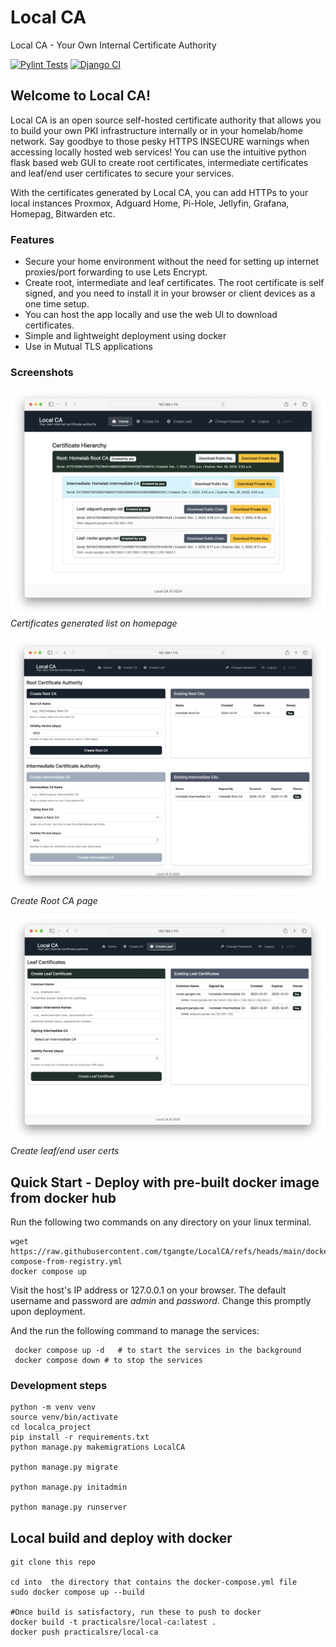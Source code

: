 # Local CA 
Local CA - Your Own Internal Certificate Authority 

[![Pylint Tests](https://github.com/tgangte/LocalCA/actions/workflows/pylint.yml/badge.svg)](https://github.com/tgangte/LocalCA/actions/workflows/pylint.yml)
[![Django CI](https://github.com/tgangte/LocalCA/actions/workflows/django.yml/badge.svg?branch=main)](https://github.com/tgangte/LocalCA/actions/workflows/django.yml)

## Welcome to Local CA!  

Local CA is an open source self-hosted certificate authority that allows you to build your own PKI infrastructure internally or in your homelab/home network. Say goodbye to those pesky HTTPS INSECURE  warnings when accessing locally hosted web services! 
You can use the intuitive python flask based web GUI to create root certificates, intermediate certificates and leaf/end user certificates to secure your services. 

With the certificates generated by Local CA, you can add HTTPs to your local instances Proxmox, Adguard Home, Pi-Hole, Jellyfin, Grafana, Homepag, Bitwarden etc. 

### Features
- Secure your home environment without the need for setting up internet proxies/port forwarding to use Lets Encrypt. 
- Create root, intermediate and leaf certificates. The root certificate is self signed, and you need to install it in your browser or client devices as a one time setup.  
- You can host the app locally and use the web UI to download certificates. 
- Simple and lightweight deployment using docker
- Use in Mutual TLS applications  

### Screenshots 
![Screenshot 1](screenshots/localca-1.1.1.png)  
*Certificates generated list on homepage*


![Screenshot 1](screenshots/localca-1.1.2.png)  
*Create Root CA page*


![Screenshot 1](screenshots/localca-1.1.3.png)  
*Create leaf/end user certs*

## Quick Start - Deploy with pre-built docker image from docker hub 

Run the following two commands on any directory on your linux terminal.

```
wget https://raw.githubusercontent.com/tgangte/LocalCA/refs/heads/main/docker-compose-from-registry.yml
docker compose up 
```
Visit the host's IP address or 127.0.0.1 on your browser. The default username and password are _admin_ and _password_. Change this promptly upon deployment. 

And the run the following command to manage the services:

```
 docker compose up -d   # to start the services in the background 
 docker compose down # to stop the services
```

### Development steps
```
python -m venv venv
source venv/bin/activate
cd localca_project
pip install -r requirements.txt
python manage.py makemigrations LocalCA

python manage.py migrate

python manage.py initadmin

python manage.py runserver
```

## Local build and deploy with docker

```
git clone this repo

cd into  the directory that contains the docker-compose.yml file
sudo docker compose up --build

#Once build is satisfactory, run these to push to docker
docker build -t practicalsre/local-ca:latest .
docker push practicalsre/local-ca

```


